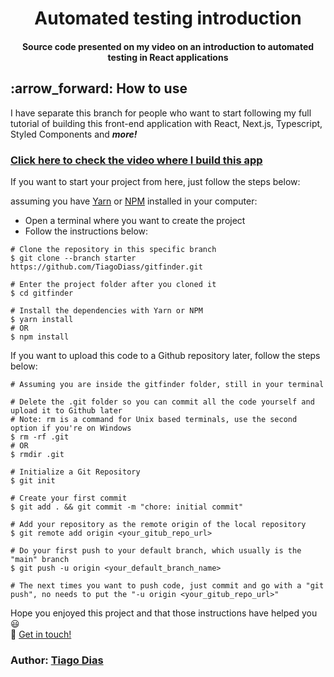 <div align='center'>
  <h1>
    Automated testing introduction
  </h1>
  
  <h4 align="center">
    Source code presented on my video on an introduction to automated testing in React applications
  </h4>
 </div>

<h2 id="how-to-use" name="how-to-use">
  :arrow_forward: How to use
</h2>

I have separate this branch for people who want to start following my full tutorial of building this front-end application with React, Next.js, Typescript, Styled Components and **_more!_**

### [Click here to check the video where I build this app](https://devjobs-tiago.vercel.app/)

If you want to start your project from here, just follow the steps below:

assuming you have [Yarn](https://yarnpkg.com/) or [NPM](https://www.npmjs.com/) installed in your computer:

- Open a terminal where you want to create the project
- Follow the instructions below:

```
# Clone the repository in this specific branch
$ git clone --branch starter https://github.com/TiagoDiass/gitfinder.git

# Enter the project folder after you cloned it
$ cd gitfinder

# Install the dependencies with Yarn or NPM
$ yarn install
# OR
$ npm install
```

If you want to upload this code to a Github repository later, follow the steps below:

```
# Assuming you are inside the gitfinder folder, still in your terminal

# Delete the .git folder so you can commit all the code yourself and upload it to Github later
# Note: rm is a command for Unix based terminals, use the second option if you're on Windows
$ rm -rf .git
# OR
$ rmdir .git

# Initialize a Git Repository
$ git init

# Create your first commit
$ git add . && git commit -m "chore: initial commit"

# Add your repository as the remote origin of the local repository
$ git remote add origin <your_gitub_repo_url>

# Do your first push to your default branch, which usually is the "main" branch
$ git push -u origin <your_default_branch_name>

# The next times you want to push code, just commit and go with a "git push", no needs to put the "-u origin <your_gitub_repo_url>"
```

Hope you enjoyed this project and that those instructions have helped you :smiley:<br>
:wave: [Get in touch!](https://www.linkedin.com/in/tiagodiass)

### Author: [Tiago Dias](https://tiagodiass.github.io)
